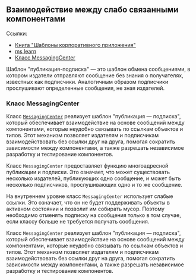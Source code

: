 ## Взаимодействие между слабо связанными компонентами



Ссылки:

- [Книга "Шаблоны корпоративного приложения"](https://docs.microsoft.com/ru-ru/xamarin/xamarin-forms/enterprise-application-patterns/communicating-between-loosely-coupled-components)
- [ms learn](https://docs.microsoft.com/ru-ru/learn/modules/create-custom-controls-with-forms-renderers/7-send-notifications-between-renderer-element)
- [Класс MessagingCenter](https://docs.microsoft.com/ru-RU/dotnet/api/xamarin.forms.messagingcenter?view=xamarin-forms)



Шаблон "публикация-подписка" — это шаблон обмена сообщениями, в котором издатели отправляют сообщение без знания о получателях, известных как подписчики. Аналогичным образом подписчики прослушивают определенные сообщения, не зная издателей.



### Класс MessagingCenter

Класс [`MessagingCenter`](https://docs.microsoft.com/ru-RU/dotnet/api/xamarin.forms.messagingcenter) реализует шаблон "публикация — подписка", который обеспечивает взаимодействие на основе сообщений между компонентами, которые неудобно связывать по ссылкам объектов и типов. Этот механизм позволяет издателям и подписчикам взаимодействовать без ссылки друг на друга, помогая сократить зависимости между компонентами, а также разрешать независимое разработку и тестирование компонентов.

Класс `MessagingCenter` предоставляет функцию многоадресной публикации и подписки. Это означает, что может существовать несколько издателей, публикующих одно сообщение, и может быть несколько подписчиков, прослушивающих одно и то же сообщение. 

На внутреннем уровне класс `MessagingCenter` использует слабые ссылки. Это означает, что он не будет поддерживать объекты в активном состоянии и позволит им собирать мусор. Поэтому необходимо отменять подписку на сообщения только в том случае, если классу больше не требуется получать сообщения.

Класс `MessagingCenter` реализует шаблон "публикация — подписка", который обеспечивает взаимодействие на основе сообщений между компонентами, которые неудобно связывать по ссылкам объектов и типов. Этот механизм позволяет издателям и подписчикам взаимодействовать без ссылки друг на друга, помогая сократить зависимости между компонентами, а также разрешать независимое разработку и тестирование компонентов.